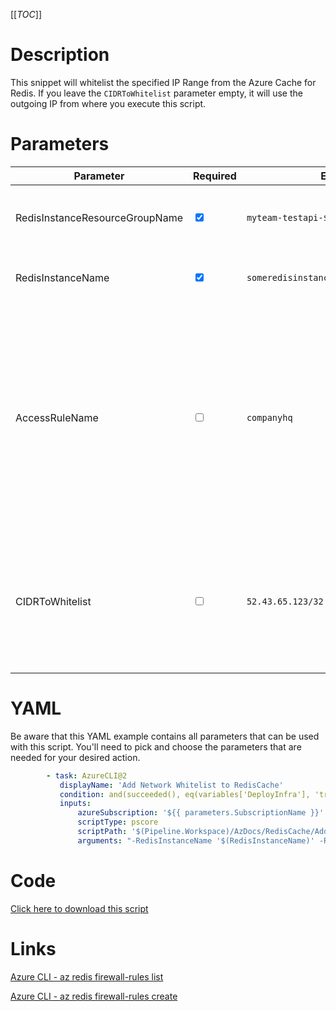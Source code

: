 [[_TOC_]]

# Description

This snippet will whitelist the specified IP Range from the Azure Cache for Redis. If you leave the `CIDRToWhitelist` parameter empty, it will use the outgoing IP from where you execute this script.

# Parameters

| Parameter                      | Required                        | Example Value                                 | Description                                                                                                                                                                                                                               |
| ------------------------------ | ------------------------------- | --------------------------------------------- | ----------------------------------------------------------------------------------------------------------------------------------------------------------------------------------------------------------------------------------------- |
| RedisInstanceResourceGroupName | <input type="checkbox" checked> | `myteam-testapi-$(Release.EnvironmentName)`   | The name of the resource group the Azure Cache for Redis is in.                                                                                                                                                                           |
| RedisInstanceName              | <input type="checkbox" checked> | `someredisinstance$(Release.EnvironmentName)` | The name for the Azure Cache for Redis resource.                                                                                                                                                                                          |
| AccessRuleName                 | <input type="checkbox">         | `companyhq`                                   | You can override the name for this accessrule. If you leave this empty, the `CIDRToWhitelist` will be used for the naming (automatically). We recommend to leave this empty for ephemeral whitelists like Azure DevOps Hosted Agent ip's. |
| CIDRToWhitelist                | <input type="checkbox">         | `52.43.65.123/32`                             | IP range in [CIDR](https://en.wikipedia.org/wiki/Classless_Inter-Domain_Routing) notation that should be whitelisted. If you leave this value empty, it will whitelist the machine's ip where you're running the script from.             |

# YAML

Be aware that this YAML example contains all parameters that can be used with this script. You'll need to pick and choose the parameters that are needed for your desired action.

```yaml
        - task: AzureCLI@2
           displayName: 'Add Network Whitelist to RedisCache'
           condition: and(succeeded(), eq(variables['DeployInfra'], 'true'))
           inputs:
               azureSubscription: '${{ parameters.SubscriptionName }}'
               scriptType: pscore
               scriptPath: '$(Pipeline.Workspace)/AzDocs/RedisCache/Add-Network-Whitelist-to-RedisCache.ps1'
               arguments: "-RedisInstanceName '$(RedisInstanceName)' -RedisInstanceResourceGroupName '$(RedisInstanceResourceGroupName)' -AccessRuleName '$(AccessRuleName)' -CIDRToWhitelist '$(CIDRToWhitelist)'"
```

# Code

[Click here to download this script](../../../../src/RedisCache/Add-IP-Whitelist-to-RedisCache.ps1)

# Links

[Azure CLI - az redis firewall-rules list](https://docs.microsoft.com/en-us/cli/azure/redis/firewall-rules?view=azure-cli-latest#az_redis_firewall_rules_list)

[Azure CLI - az redis firewall-rules create](https://docs.microsoft.com/en-us/cli/azure/redis/firewall-rules?view=azure-cli-latest#az_redis_firewall_rules_create)
